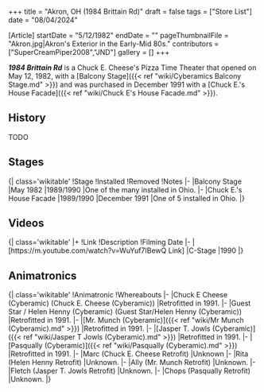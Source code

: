 +++
title = "Akron, OH (1984 Brittain Rd)"
draft = false
tags = ["Store List"]
date = "08/04/2024"

[Article]
startDate = "5/12/1982"
endDate = ""
pageThumbnailFile = "Akron.jpg|Akron's Exterior in the Early-Mid 80s."
contributors = ["SuperCreamPiper2008","JND"]
gallery = []
+++
 
<b><i>1984 Brittain Rd</b></i> is a Chuck E. Cheese's Pizza Time Theater that opened on May 12, 1982, with a [Balcony Stage]({{< ref "wiki/Cyberamics Balcony Stage.md" >}}) and was purchased in December 1991 with a [Chuck E.'s House Facade]({{< ref "wiki/Chuck E's House Facade.md" >}}). 

<h2>History</h2>
TODO

<h2>Stages</h2>
{| class='wikitable'
!Stage
!Installed
!Removed
!Notes
|-
|Balcony Stage
|May 1982
|1989/1990
|One of the many installed in Ohio.
|-
|Chuck E.'s House Facade
|1989/1990
|December 1991
|One of 5 installed in Ohio. 
|}

<h2> Videos </h2>
{| class='wikitable'
|+
!Link
!Description
!Filming Date
|-
|[https://m.youtube.com/watch?v=WuYuf7IBewQ Link]
|C-Stage
|1990
|}

<h2>Animatronics</h2>
{| class='wikitable'
!Animatronic
!Whereabouts
|-
|Chuck E Cheese (Cyberamic) (Chuck E. Cheese (Cyberamic))
|Retrofitted in 1991.
|-
|Guest Star / Helen Henny (Cyberamic) (Guest Star/Helen Henny (Cyberamic))
|Retrofitted in 1991.
|-
|[Mr. Munch (Cyberamic)]({{< ref "wiki/Mr Munch (Cyberamic).md" >}})
|Retrofitted in 1991.
|-
|[Jasper T. Jowls (Cyberamic)]({{< ref "wiki/Jasper T Jowls (Cyberamic).md" >}})
|Retrofitted in 1991.
|-
|[Pasqually (Cyberamic)]({{< ref "wiki/Pasqually (Cyberamic).md" >}})
|Retrofitted in 1991.
|-
|Marc (Chuck E. Cheese Retrofit)
|Unknown
|-
|Rita (Helen Henny Retrofit)
|Unknown.
|-
|Ally (Mr. Munch Retrofit)
|Unknown.
|-
|Fletch (Jasper T. Jowls Retrofit)
|Unknown.
|-
|Chops (Pasqually Retrofit)
|Unknown.
|}
